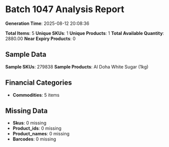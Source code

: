 # Batch 1047 Analysis Report

**Generation Time**: 2025-08-12 20:08:36

**Total Items**: 5
**Unique SKUs**: 1
**Unique Products**: 1
**Total Available Quantity**: 2880.00
**Near Expiry Products**: 0

## Sample Data
**Sample SKUs**: 279838
**Sample Products**: Al Doha White Sugar (1kg)

## Financial Categories
- **Commodities**: 5 items

## Missing Data
- **Skus**: 0 missing
- **Product_ids**: 0 missing
- **Product_names**: 0 missing
- **Barcodes**: 0 missing
